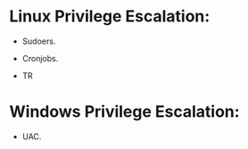 # Linux Privilege Escalation:
  - Sudoers.
  * Cronjobs.
  + TR

# Windows Privilege Escalation:
  - UAC.
